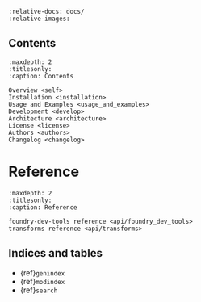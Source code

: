 ```{include} ../README.md
:relative-docs: docs/
:relative-images:
```


## Contents

```{toctree}
:maxdepth: 2
:titlesonly:
:caption: Contents

Overview <self>
Installation <installation>
Usage and Examples <usage_and_examples>
Development <develop>
Architecture <architecture>
License <license>
Authors <authors>
Changelog <changelog>
```

# Reference
```{toctree}
:maxdepth: 2
:titlesonly:
:caption: Reference

foundry-dev-tools reference <api/foundry_dev_tools>
transforms reference <api/transforms>

```

## Indices and tables

* {ref}`genindex`
* {ref}`modindex`
* {ref}`search`

[Sphinx]: http://www.sphinx-doc.org/
[Markdown]: https://daringfireball.net/projects/markdown/
[reStructuredText]: http://www.sphinx-doc.org/en/master/usage/restructuredtext/basics.html
[MyST]: https://myst-parser.readthedocs.io/en/latest/
